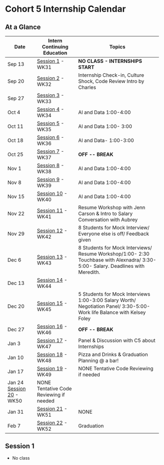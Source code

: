 # Cohort 5 Internship Calendar

## At a Glance

Date    | Intern Continuing Education         | Topics
--------|-------------------------------------|-----------------------------
Sep 13  | [Session 1](#session-1) - WK31 | **NO CLASS - INTERNSHIPS START**
Sep 20  | [Session 2](#session-2) - WK32 | Internship Check-in, Culture Shock, Code Review Intro by Charles
Sep 27  | [Session 3](#session-3) - WK33 | 
Oct 4   | [Session 4](#session-4) - WK34 | Al and Data 1:00-4:00
Oct 11  | [Session 5](#session-5) - WK35 |  Al and Data 1:00- 3:00
Oct 18   | [Session 6](#session-6) - WK36 | Al and Data- 1:00-3:00
Oct 25  | [Session 7](#session-7) - WK37 | **OFF -- BREAK**
Nov 1   | [Session 8](#session-8) - WK38 | Al and Data 1:00-4:00
Nov 8  | [Session 9](#session-9) - WK39 | Al and Data 1:00-4:00
Nov 15  | [Session 10](#session-10) - WK40 | Al and Data 1:00-4:00
Nov 22  | [Session 11](#session-11) - WK41 | Resume Workshop with Jenn Carson & Intro to Salary Conversation with Aubrey
Nov 29   | [Session 12](#session-12) - WK42 | 8 Students for Mock Interview/ Everyone else is off/ Feedback given
Dec 6  | [Session 13](#session-13) - WK43 | 8 Students for Mock Interviews/ Resume Workshop/1:00- 2:30 Touchbase with Alexnadra/  3:30-5:00- Salary. Deadlines with Meredith.  
Dec 13  | [Session 14](#session-14) - WK44 | 
Dec 20  | [Session 15](#session-15) - WK45 | 5 Students for Mock Interviews 1:00-3:00 Salary Worth/ Negotiation Panel/ 3:30-5:00- Work life Balance with Kelsey Foley
Dec 27   | [Session 16](#session-16) - WK46 | **OFF -- BREAK**
Jan 3   | [Session 17](#session-17) - WK47 | Panel & Discussion with C5 about Internships
Jan 10  | [Session 18](#session-18) - WK48 | Pizza and Drinks & Graduation Planning @ a bar!
Jan 17  | [Session 19](#session-19) - WK49 | NONE Tentative Code Reviewing if needed
Jan 24    [Session 20](#session-20) - WK50 | NONE Tentative Code Reviewing if needed
Jan 31  | [Session 21](#session-21) - WK51 | NONE
Feb 7   | [Session 22](#session-22) - WK52 | Graduation

## Session 1
- No class

<!--
## Session 2
- 1:00 - 2:00 - Checkin with Alexandra
- 2:00 - 3:30 - Cynthia, Culture Shock
- 3:30 - 5:00 - Charles, Code Review Intro

## Session 3
- 1:00- 3:00 - Leap Presentation by Yolanda
- 2:15- 5:00 - Code Review

## Session 4
- 1:00- 3:00 - Al and Data
- 3:00- 5:00 - Code Reviewing

## Session 5
- 3 hours of code reviewing at home due by ____. Please email Alexandra when complete.  This is being tracked.

## Session 6
- 1:00 - 2:00 Password and Security Lecture with Charles
- 2:00 - 5:00 Code Reviewing and helping C5

## Session 7
- 1:00- 1:30 - Check-In with Alexandra: Interview Coaching Sign Up. Resume Workshop.
- 1:30- 3:30 -
- 3:30- 5:00 - Work+Life Integration/Balance In Tech

## Session 8
- 1:00 - 3:00 - Intro to Salary conversation with Aubrey
- 3:00 - 3:30 - Check in with Alexandra
- 3:00 - 5:00 - Code Reviewing and helping C5

## Session 9
- 1:00- 3:00 - Resume Workshop with Annie
- 3:00- 4:00 - Check in with Alexandra
- 3:00- 5:00- Code Reviewing and helping C5

## Session 10
- 1:00- 5:00 - 8 Students @ AdaHQ for Mock interviewing with coaches
- _if you are one of the 8 in this week please arrive at 1:00 and plan to stay till 5:00. You will be code reviewing when you are not interviewing._

## Session 11
- 1:00 - 5:00 - 1:1 Resume Review with Annie. Code Reviewing

## Session 12
- 1:00- 5:00 - 8 Students @ AdaHQ for Mock interviewing with coaches
- _if you are one of the 8 in this week please arrive at 1:00 and plan to stay till 5:00. You will be code reviewing when you are not interviewing._

## Session 13
- 1:00-5:00 - 8 Students will be conducting 50 minute mock interviews
- 1:00- 3:00 - Panel and Small Group Discussions With C5
- 3:00-3:30 - Check-in with Alexandra
- 3:30- 5:00  Code Reviewing and helping C5 with Capstones

## Session 14
-- Summer Break WooHoo

## Session 15
- 1:00- 2:30- Salary Worth and Negotiation Panel
- 3:00- 4:00- Check in with Alexandra
- 4:00- 5:00- Code Reviewing

## Session 16
-- 1:00- 5:00-- At home code review

## Session 17

## Session 18
- 1:00- 5:00-- Wine and cheese graduation planning party
-->
